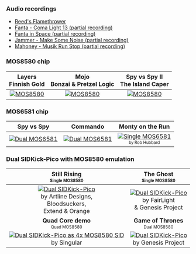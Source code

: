 ### Audio recordings
- [Reed's Flamethrower](repo/media/Reed-Flamethrower.mp3)
- [Fanta - Coma Light 13 (partial recording)](repo/media/Fanta-ComaLight13(partial).mp3)
- [Fanta in Space (partial recording)](repo/media/Fanta-InSpace(partial).mp3)
- [Jammer - Make Some Noise (partial recording)](repo/media/Jammer-MakeSomeNoise(partial).mp3)
- [Mahoney - Musik Run Stop (partial recording)](repo/media/Mahoney-MusikRunStop(partial).mp3)

### MOS8580 chip
 **Layers<br>Finnish Gold** | **Mojo<br>Bonzai & Pretzel Logic** | **Spy vs Spy II<br>The Island Caper** |
|:-:|:-:|:-:|
| [![MOS8580](https://img.youtube.com/vi/UQVDTNV3mgs/1.jpg)](https://www.youtube.com/watch?v=UQVDTNV3mgs) | [![MOS8580](https://img.youtube.com/vi/lXxlArB3VS4/1.jpg)](https://www.youtube.com/watch?v=lXxlArB3VS4) | [![MOS8580](https://img.youtube.com/vi/B4iYnZELbSc/1.jpg)](https://www.youtube.com/watch?v=B4iYnZELbSc) |

###  MOS6581 chip
| **Spy vs Spy** | **Commando** | **Monty on the Run** |
|:-:|:-:|:-:|
| [![Dual MOS6581](https://img.youtube.com/vi/Me79wiWPoXc/1.jpg)](https://www.youtube.com/watch?v=Me79wiWPoXc) | [![Dual MOS6581](https://img.youtube.com/vi/5YYzJu9KSuY/1.jpg)](https://www.youtube.com/watch?v=5YYzJu9KSuY) | [![Single MOS6581](https://img.youtube.com/vi/PAHPY8jR4rA/1.jpg)](https://www.youtube.com/watch?v=PAHPY8jR4rA) <br><small><sub>by Rob Hubbard</sub></small> |

### Dual SIDKick-Pico with MOS8580 emulation
| **Still Rising**<br><small><sub>Single MOS8580</sub></small> | **The Ghost**<br><small><sub>Single MOS8580</sub></small> |
|:----:|:----:|
| [![Dual SIDKick-Pico](https://img.youtube.com/vi/svsxwElcWS8/1.jpg)](https://www.youtube.com/watch?v=svsxwElcWS8) <br>by Artline Designs,<br>Bloodsuckers,<br>Extend & Orange | [![Dual SIDKick-Pico](https://img.youtube.com/vi/joGVIwMuugU/1.jpg)](https://www.youtube.com/watch?v=joGVIwMuugU) <br>by FairLight<br>& Genesis Project |
| **Quad Core demo**<br><small><sub>Quad MOS8580</sub></small> | **Game of Thrones**<br><small><sub>Dual MOS8580</sub></small> |
| [![Dual SIDKick-Pico as 4x MOS8580 SID](https://img.youtube.com/vi/zWvMhORM-sg/1.jpg)](https://www.youtube.com/watch?v=zWvMhORM-sg) <br>by Singular | [![Dual SIDKick-Pico](https://img.youtube.com/vi/lShZ3DHaJg8/1.jpg)](https://www.youtube.com/watch?v=lShZ3DHaJg8) <br>by Genesis Project |
